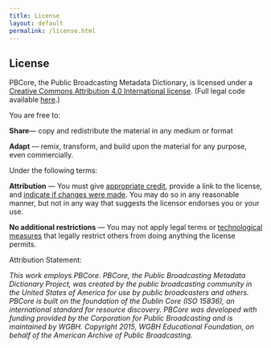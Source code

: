 ```yaml
---
title: License
layout: default
permalink: /license.html
---
```


<h2 class="blue title">License</h2>

PBCore, the Public Broadcasting Metadata Dictionary, is licensed under a [Creative Commons Attribution 4.0 International license](https://creativecommons.org/licenses/by/4.0/).  (Full legal code available [here](https://creativecommons.org/licenses/by/4.0/legalcode).)

You are free to:

**Share**— copy and redistribute the material in any medium or format

**Adapt** — remix, transform, and build upon the material for any purpose, even commercially.

Under the following terms:

**Attribution** — You must give [appropriate credit](https://creativecommons.org/licenses/by/4.0/), provide a link to the license, and [indicate if changes were made](https://creativecommons.org/licenses/by/4.0/). You may do so in any reasonable manner, but not in any way that suggests the licensor endorses you or your use.

**No additional restrictions** — You may not apply legal terms or [technological measures](https://creativecommons.org/licenses/by/4.0/) that legally restrict others from doing anything the license permits.

Attribution Statement:

*This work employs PBCore. PBCore, the Public Broadcasting Metadata Dictionary Project, was created by the public broadcasting community in the United States of America for use by public broadcasters and others. PBCore is built on the foundation of the Dublin Core (ISO 15836), an international standard for resource discovery. PBCore was developed with funding provided by the Corporation for Public Broadcasting and is maintained by WGBH. Copyright 2015, WGBH Educational Foundation, on behalf of the American Archive of Public Broadcasting.*
